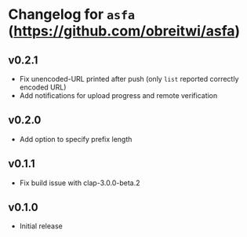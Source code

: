 
# Changelog for `asfa` (https://github.com/obreitwi/asfa)

## v0.2.1

* Fix unencoded-URL printed after push (only `list` reported correctly encoded URL)
* Add notifications for upload progress and remote verification

## v0.2.0

* Add option to specify prefix length

## v0.1.1

* Fix build issue with clap-3.0.0-beta.2

## v0.1.0

* Initial release
